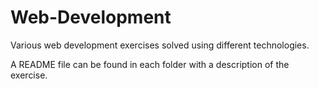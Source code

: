 # Web-Development

Various web development exercises solved using different technologies.

A README file can be found in each folder with a description of the exercise.
